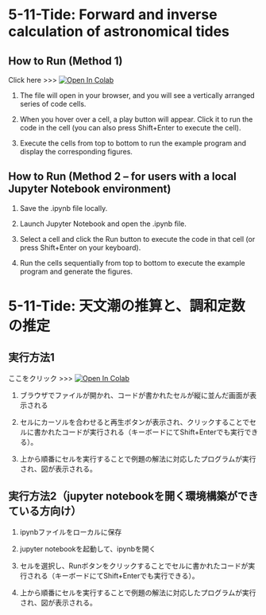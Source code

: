 # 5-11-Tide: Forward and inverse calculation of astronomical tides

## How to Run (Method 1)

Click here >>> [![Open In Colab](https://colab.research.google.com/assets/colab-badge.svg)](https://colab.research.google.com/github/ESEHH-CHHE-JSCE/5-11-Tide/blob/main/5-11-Tide-ENG.ipynb)

1. The file will open in your browser, and you will see a vertically arranged series of code cells.

1. When you hover over a cell, a play button will appear. Click it to run the code in the cell (you can also press Shift+Enter to execute the cell).

1. Execute the cells from top to bottom to run the example program and display the corresponding figures.

## How to Run (Method 2 – for users with a local Jupyter Notebook environment)

1. Save the .ipynb file locally.

1. Launch Jupyter Notebook and open the .ipynb file.

1. Select a cell and click the Run button to execute the code in that cell (or press Shift+Enter on your keyboard).

1. Run the cells sequentially from top to bottom to execute the example program and generate the figures.


# 5-11-Tide: 天文潮の推算と、調和定数の推定

## 実行方法1

ここをクリック >>> [![Open In Colab](https://colab.research.google.com/assets/colab-badge.svg)](https://colab.research.google.com/github/ESEHH-CHHE-JSCE/5-11-Tide/blob/main/5-11-Tide-JPN.ipynb)

1. ブラウザでファイルが開かれ、コードが書かれたセルが縦に並んだ画面が表示される

1. セルにカーソルを合わせると再生ボタンが表示され、クリックすることでセルに書かれたコードが実行される（キーボードにてShift+Enterでも実行できる）。

1. 上から順番にセルを実行することで例題の解法に対応したプログラムが実行され、図が表示される。

## 実行方法2（jupyter notebookを開く環境構築ができている方向け）

1. ipynbファイルをローカルに保存

1. jupyter notebookを起動して、ipynbを開く

1. セルを選択し、Runボタンをクリックすることでセルに書かれたコードが実行される（キーボードにてShift+Enterでも実行できる）。

1. 上から順番にセルを実行することで例題の解法に対応したプログラムが実行され、図が表示される。
